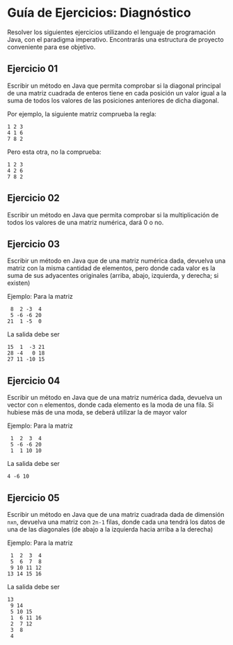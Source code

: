 # Guía de Ejercicios: Diagnóstico

Resolver los siguientes ejercicios utilizando el lenguaje de programación Java, con el paradigma imperativo.
Encontrarás una estructura de proyecto conveniente para ese objetivo.

## Ejercicio 01

Escribir un método en Java que permita comprobar si la diagonal principal de una matriz cuadrada de enteros tiene en cada posición un valor igual a la suma de todos los valores de las posiciones anteriores de dicha diagonal. 

Por ejemplo, la siguiente matriz comprueba la regla:

```
1 2 3
4 1 6
7 8 2
```

Pero esta otra, no la comprueba:

```
1 2 3
4 2 6
7 8 2
```

## Ejercicio 02

Escribir un método en Java que permita comprobar si la multiplicación de todos los valores de una matriz numérica, dará 0 o no.

## Ejercicio 03

Escribir un método en Java que de una matriz numérica dada, devuelva una matriz con la misma cantidad de elementos, pero donde cada valor es la suma de sus adyacentes originales (arriba, abajo, izquierda, y derecha; si existen)

Ejemplo:
Para la matriz

```
 8  2 -3  4
 5 -6 -6 20
21  1 -5  0
```

La salida debe ser

```
15  1  -3 21
28 -4   0 18
27 11 -10 15
```

## Ejercicio 04

Escribir un método en Java que de una matriz numérica dada, devuelva un vector con `n` elementos, donde cada elemento es la moda de una fila. Si hubiese más de una moda, se deberá utilizar la de mayor valor

Ejemplo:
Para la matriz

```
 1  2  3  4
 5 -6 -6 20
 1  1 10 10
```

La salida debe ser

```
4 -6 10
```

## Ejercicio 05

Escribir un método en Java que de una matriz cuadrada dada de dimensión `nxn`, devuelva una matriz con `2n-1` filas, donde cada una tendrá los datos de una de las diagonales (de abajo a la izquierda hacia arriba a la derecha)

Ejemplo:
Para la matriz

```
 1  2  3  4
 5  6  7  8
 9 10 11 12
13 14 15 16
```

La salida debe ser

```
13
 9 14
 5 10 15
 1  6 11 16
 2  7 12
 3  8
 4
```
